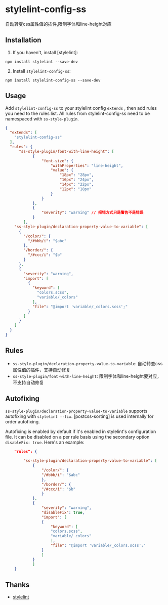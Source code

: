 # stylelint-config-ss

自动转变css属性值的插件,限制字体和line-height对应


## Installation

1. If you haven't, install [stylelint]:

```
npm install stylelint --save-dev
```

2.  Install `stylelint-config-ss`:

```
npm install stylelint-config-ss --save-dev
```

## Usage

Add `stylelint-config-ss` to your stylelint config `extends` , then add rules you need to the rules list. All rules from stylelint-config-ss need to be namespaced with `ss-style-plugin`.

```json
{
  "extends": [
    "stylelint-config-ss"
  ],
  "rules": {
      "ss-style-plugin/font-with-line-height": [
            {
                "font-size": {
                    "withProperties": "line-height",
                    "value": {
                        "18px": "28px",
                        "16px": "24px",
                        "14px": "22px",
                        "12px": "18px"
                    }
                }
            },
            {
                "severity": "warning" // 报错方式只是警告不是错误
            }
        ],
    "ss-style-plugin/declaration-property-value-to-variable": [
      {
        "/color/": {
          "/#bbb/i": "$abc"
        },
        "/border/": {
          "/#ccc/i": "$b"
        }
      },
      {
        "severity": "warning", 
        "import": [
          {
            "keyword": [
              "colors.scss",
              "variable/_colors"
            ],
            "file": "@import 'variable/_colors.scss';"
          }
        ]
      }
    ]
  }
}
```

## Rules

* `ss-style-plugin/declaration-property-value-to-variable`: 自动转变css属性值的插件，支持自动修复
* `ss-style-plugin/font-with-line-height`: 限制字体和line-height要对应，不支持自动修复


## Autofixing

`ss-style-plugin/declaration-property-value-to-variable` supports autofixing with `stylelint --fix`. [postcss-sorting] is used internally for order autofixing.



Autofixing is enabled by default if it's enabled in stylelint's configuration file. It can be disabled on a per rule basis using the secondary option `disableFix: true`. Here's an example:

```json
	"rules": {
         
        "ss-style-plugin/declaration-property-value-to-variable": [
            {
                "/color/": {
                "/#bbb/i": "$abc"
                },
                "/border/": {
                "/#ccc/i": "$b"
                }
            },
            {
                "severity": "warning", 
                "disableFix": true,
                "import": [
                {
                    "keyword": [
                    "colors.scss",
                    "variable/_colors"
                    ],
                    "file": "@import 'variable/_colors.scss';"
                }
                ]
            }
            ]
	}
```




## Thanks
- [stylelint](https://stylelint.io/)
